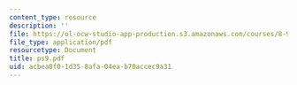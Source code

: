 ```yaml
---
content_type: resource
description: ''
file: https://ol-ocw-studio-app-production.s3.amazonaws.com/courses/8-942-cosmology-fall-2001/acbea8f01d358afa04eab70accec9a31_ps9.pdf
file_type: application/pdf
resourcetype: Document
title: ps9.pdf
uid: acbea8f0-1d35-8afa-04ea-b70accec9a31
---
```

